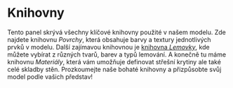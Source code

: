 # Knihovny
Tento panel skrývá všechny klíčové knihovny použité v našem modelu. Zde najdete knihovnu *Povrchy*, která obsahuje barvy a textury jednotlivých prvků v modelu. Další zajímavou knihovnou je [knihovna *Lemovky*](../getting-started-roofs/roofFlashingLibrary.md), kde můžete vybírat z různých tvarů, barev a typů lemování. A konečně tu máme knihovnu *Materiály*, která vám umožňuje definovat střešní krytiny ale také celé skladby stěn. Prozkoumejte naše bohaté knihovny a přizpůsobte svůj model podle vašich představ!
